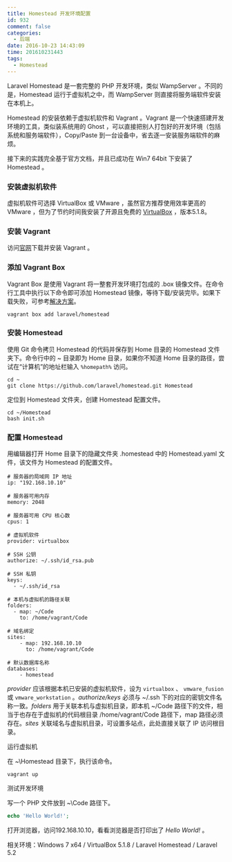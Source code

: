 ```yaml
---
title: Homestead 开发环境配置
id: 932
comment: false
categories:
  - 后端
date: 2016-10-23 14:43:09
time: 201610231443
tags:
  - Homestead
---
```


Laravel Homestead 是一套完整的 PHP 开发环境，类似 WampServer 。不同的是，Homestead 运行于虚拟机之中，而 WampServer 则直接将服务端软件安装在本机上。
<!--more-->

Homestead 的安装依赖于虚拟机软件和 Vagrant 。Vagrant 是一个快速搭建开发环境的工具，类似装系统用的 Ghost ，可以直接把别人打包好的开发环境（包括系统和服务端软件），Copy/Paste 到一台设备中，省去逐一安装服务端软件的麻烦。

接下来的实践完全基于官方文档，并且已成功在 Win7 64bit 下安装了 Homestead 。

### 安装虚拟机软件

虚拟机软件可选择 VirtualBox 或 VMware ，虽然官方推荐使用效率更高的 VMware ，但为了节约时间我安装了开源且免费的 [VirtualBox](https://www.virtualbox.org/) ，版本5.1.8。

### 安装 Vagrant

访问[官网](https://www.vagrantup.com/)下载并安装 Vagrant 。

### 添加 Vagrant Box

Vagrant Box 是使用 Vagrant 将一整套开发环境打包成的 .box 镜像文件。在命令行工具中执行以下命令即可添加 Homestead 镜像，等待下载/安装完毕。如果下载失败，可参考[解决方案](http://www.caiyiming.com/article/20161024.html)。

```
vagrant box add laravel/homestead
```
 

### 安装 Homestead

使用 Git 命令拷贝 Homestead 的代码并保存到 Home 目录的 Homestead 文件夹下。命令行中的 ~ 目录即为 Home 目录，如果你不知道 Home 目录的路径，尝试在“计算机”的地址栏输入 `%homepath%` 访问。

```
cd ~
git clone https://github.com/laravel/homestead.git Homestead
```

定位到 Homestead 文件夹，创建 Homestead 配置文件。

```
cd ~/Homestead
bash init.sh
```

### 配置 Homestead

用编辑器打开 Home 目录下的隐藏文件夹 .homestead 中的 Homestead.yaml 文件，该文件为 Homestead 的配置文件。

```
# 服务器的局域网 IP 地址
ip: "192.168.10.10"

# 服务器可用内存
memory: 2048

# 服务器可用 CPU 核心数
cpus: 1

# 虚拟机软件
provider: virtualbox

# SSH 公钥
authorize: ~/.ssh/id_rsa.pub

# SSH 私钥
keys:
  - ~/.ssh/id_rsa

# 本机与虚拟机的路径关联
folders:
  - map: ~/Code
    to: /home/vagrant/Code

# 域名绑定
sites:
    - map: 192.168.10.10
      to: /home/vagrant/Code

# 默认数据库名称
databases:
    - homestead
```

_provider_ 应该根据本机已安装的虚拟机软件，设为 `virtualbox` 、 `vmware_fusion` 或 `vmware_workstation` 。_authorize/keys_ 必须与 ~/.ssh 下的对应的密钥文件名称一致。_folders_ 用于关联本机与虚拟机目录，即本机 ~/Code 路径下的文件，相当于也存在于虚拟机的代码根目录 /home/vagrant/Code 路径下，map 路径必须存在。_sites_ 关联域名与虚拟机目录，可设置多站点，此处直接关联了 IP 访问根目录。
 

运行虚拟机

在 ~\Homestead 目录下，执行该命令。

```
vagrant up
```
 

测试开发环境

写一个 PHP 文件放到 ~\Code 路径下。

``` php
echo 'Hello World!';
```

打开浏览器，访问192.168.10.10，看看浏览器是否打印出了 _Hello World!_ 。

 

相关环境：Windows 7 x64 / VirtualBox 5.1.8 / Laravel Homestead / Laravel 5.2

 